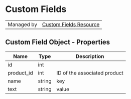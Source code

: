 # Custom Fields

|||
|---|---|
| Managed by | [Custom Fields Resource](/api/stores/v2/products/custom_fields)

## Custom Field Object - Properties

| Name | Type | Description |
| --- | --- | --- |
| id | int | |
| product_id | int | ID of the associated product |
| name | string | key |
| text | string | value |
